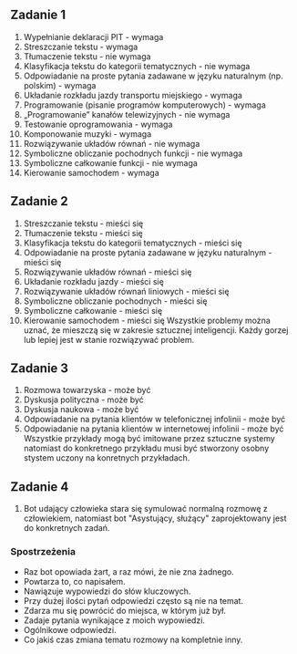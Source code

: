## Zadanie 1

1. Wypełnianie deklaracji PIT - wymaga
2. Streszczanie tekstu - wymaga
3. Tłumaczenie tekstu - nie wymaga
4. Klasyfikacja tekstu do kategorii tematycznych - nie wymaga
5. Odpowiadanie na proste pytania zadawane w języku naturalnym (np. polskim) - wymaga
6. Układanie rozkładu jazdy transportu miejskiego - wymaga
7. Programowanie (pisanie programów komputerowych) - wymaga
8. „Programowanie” kanałów telewizyjnych - nie wymaga
9. Testowanie oprogramowania - wymaga
10. Komponowanie muzyki - wymaga
11. Rozwiązywanie układów równań - nie wymaga
12. Symboliczne obliczanie pochodnych funkcji - nie wymaga
13. Symboliczne całkowanie funkcji - nie wymaga
14. Kierowanie samochodem - wymaga

## Zadanie 2

1. Streszczanie tekstu - mieści się
2. Tłumaczenie tekstu - mieści się
3. Klasyfikacja tekstu do kategorii tematycznych - mieści się
4. Odpowiadanie na proste pytania zadawane w języku naturalnym - mieści się
5. Rozwiązywanie układów równań - mieści się
6. Układanie rozkładu jazdy - mieści się
7. Rozwiązywanie układów równań liniowych - mieści się
8. Symboliczne obliczanie pochodnych - mieści się
9. Symboliczne całkowanie - mieści się
10. Kierowanie samochodem - mieści się
Wszystkie problemy można uznać, że mieszczą się w zakresie sztucznej inteligencji. Każdy gorzej lub lepiej jest w stanie rozwiązywać problem.

## Zadanie 3

1. Rozmowa towarzyska - może być
2. Dyskusja polityczna - może być
3. Dyskusja naukowa - może być
4. Odpowiadanie na pytania klientów w telefonicznej infolinii - może być
5. Odpowiadanie na pytania klientów w internetowej infolinii - może być
Wszystkie przykłady mogą być imitowane przez sztuczne systemy natomiast do konkretnego przykładu musi być stworzony osobny stystem uczony na konretnych przykładach.

## Zadanie 4

1. Bot udający człowieka stara się symulować normalną rozmowę z człowiekiem, natomiast bot "Asystujący, służący" zaprojektowany jest do konkretnych zadań.

### Spostrzeżenia 
   - Raz bot opowiada żart, a raz mówi, że nie zna żadnego.
   - Powtarza to, co napisałem.
   - Nawiązuje wypowiedzi do słów kluczowych.
   - Przy dużej ilości pytań odpowiedzi często są nie na temat.
   - Zdarza mu się powrócić do miejsca, w którym już był.
   - Zadaje pytania wynikające z moich wypowiedzi.
   - Ogólnikowe odpowiedzi.
   - Co jakiś czas zmiana tematu rozmowy na kompletnie inny.
